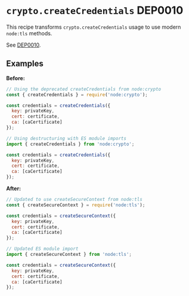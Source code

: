 # `crypto.createCredentials` DEP0010

This recipe transforms `crypto.createCredentials` usage to use modern `node:tls` methods.

See [DEP0010](https://nodejs.org/api/deprecations.html#DEP0010).

## Examples

**Before:**
```js
// Using the deprecated createCredentials from node:crypto
const { createCredentials } = require('node:crypto');

const credentials = createCredentials({
  key: privateKey,
  cert: certificate,
  ca: [caCertificate]
});

// Using destructuring with ES module imports
import { createCredentials } from 'node:crypto';

const credentials = createCredentials({
  key: privateKey,
  cert: certificate,
  ca: [caCertificate]
});
```

**After:**

```js
// Updated to use createSecureContext from node:tls
const { createSecureContext } = require('node:tls');

const credentials = createSecureContext({
  key: privateKey,
  cert: certificate,
  ca: [caCertificate]
});

// Updated ES module import
import { createSecureContext } from 'node:tls';

const credentials = createSecureContext({
  key: privateKey,
  cert: certificate,
  ca: [caCertificate]
});
```
